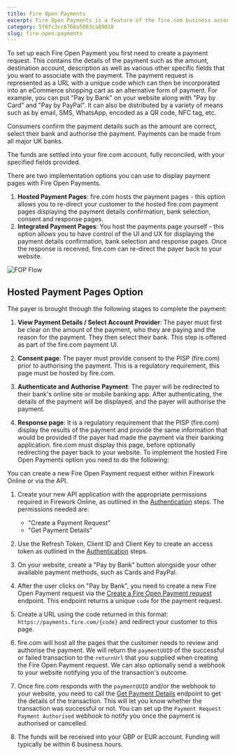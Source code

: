 ```yaml
---
title: Fire Open Payments
excerpt: Fire Open Payments is a feature of the fire.com business account that leverages Open Banking to allow your customers to pay you via bank transfer and to reconcile those https://dash.readme.com/project/fire-business-api/v1.0/overviewpayments as they are received into your fire.com GBP or EUR account.
category: 5f6fc3cc6768a5003ca89038
slug: fire-open-payments
---
```

To set up each Fire Open Payment you first need to create a payment request. This contains the details of the payment such as the amount, destination account, description as well as various other specific fields that you want to associate with the payment. The payment request is represented as a URL with a unique code which can then be incorporated into an eCommerce shopping cart as an alternative form of payment. For example, you can put "Pay by Bank" on your website along with "Pay by Card" and "Pay by PayPal". It can also be distributed by a variety of means such as by email, SMS, WhatsApp, encoded as a QR code, NFC tag, etc.

Consumers confirm the payment details such as the amount are correct, select their bank and authorise the payment. Payments can be made from all major UK banks.

The funds are settled into your fire.com account, fully reconciled, with your specified fields provided.

There are two implementation options you can use to display payment pages with Fire Open Payments.

1. **Hosted Payment Pages**: fire.com hosts the payment pages - this option allows you to re-direct your customer to the hosted fire.com payment pages displaying the payment details confirmation, bank selection, consent and response pages.
2. **Integrated Payment Pages**: You host the payments page yourself - this option allows you to have control of the UI and UX for displaying the payment details confirmation, bank selection and response pages. Once the response is received, fire.com can re-direct the payer back to your website.

![FOP Flow](https://files.readme.io/e52a8ab035b27f091b484bbad79da046f68e3fe052cccfe42f384a879fd8c392-fop-hosted-flow.png)

## Hosted Payment Pages Option

The payer is brought through the following stages to complete the payment:

1. **View Payment Details / Select Account Provider**: The payer must first be clear on the amount of the payment, who they are paying and the reason for the payment. They then select their bank. This step is offered as part of the fire.com payment UI.


1. **Consent page**: The payer must provide consent to the PISP (fire.com) prior to authorising the payment. This is a regulatory requirement, this page must be hosted by fire.com.
1. **Authenticate and Authorise Payment**: The payer will be redirected to their bank's online site or mobile banking app. After authenticating, the details of the payment will be displayed, and the payer will authorise the payment.
1. **Response page**: It is a regulatory requirement that the PISP (fire.com) display the results of the payment and provide the same information that would be provided if the payer had made the payment via their banking application. fire.com must display this page, before optionally redirecting the payer back to your website.
To implement the hosted Fire Open Payments option you need to do the following:

You can create a new Fire Open Payment request either within Firework Online or via the API.

1. Create your new API application with the appropriate permissions required in Firework Online, as outlined in the [Authentication](/docs/authentication) steps. The permissions needed are:
   - "Create a Payment Request"
   - "Get Payment Details"

1. Use the Refresh Token, Client ID and Client Key to create an access token as outlined in the [Authentication](/docs/authentication) steps.

1. On your website, create a "Pay by Bank" button alongside your other available payment methods, such as Cards and PayPal.

1. After the user clicks on "Pay by Bank", you need to create a new Fire Open Payment request via the [Create a Fire Open Payment request](/reference/newpaymentrequest) endpoint. This endpoint returns a unique `code` for the payment request. 

1. Create a URL using the code returned in this format: `https://payments.fire.com/{code}` and redirect your customer to this page.

1. fire.com will host all the pages that the customer needs to review and authorise the payment. We will return the `paymentUUID` of the successful or failed transaction to the `returnUrl` that you supplied when creating the Fire Open Payment request. We can also optionally send a webhook to your website notifying you of the transaction's outcome.

1. Once fire.com responds with the `paymentUUID` and/or the webhook to your website, you need to call the [Get Payment Details](/reference/getpaymentdetails) endpoint to get the details of the transaction. This will let you know whether the transaction was successful or not. You can set up the `Payment Request Payment Authorised` webhook to notify you once the payment is authorised or cancelled.

1. The funds will be received into your GBP or EUR account. Funding will typically be within 6 business hours.


